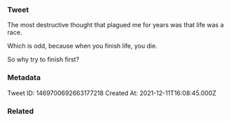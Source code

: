### Tweet
The most destructive thought that plagued me for years was that life was a race. 

Which is odd, because when you finish life, you die. 

So why try to finish first?

### Metadata
Tweet ID: 1469700692663177218
Created At: 2021-12-11T16:08:45.000Z

### Related

